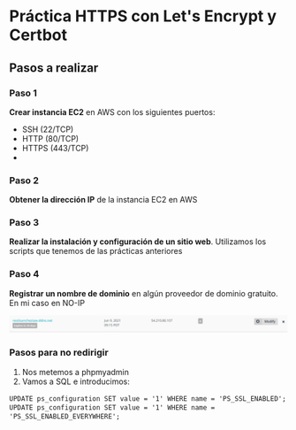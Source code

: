 # Práctica HTTPS con Let's Encrypt y Certbot

## Pasos a realizar

### Paso 1

**Crear instancia EC2** en AWS con los siguientes puertos:
- SSH (22/TCP)
- HTTP (80/TCP)
- HTTPS (443/TCP)
- 
### Paso 2
**Obtener la dirección IP** de la instancia EC2 en AWS

### Paso 3
**Realizar la instalación y configuración de un sitio web**. Utilizamos los scripts que tenemos de las prácticas anteriores

### Paso 4

**Registrar un nombre de dominio** en algún proveedor de dominio gratuito. En mi caso en NO-IP

![IP CON DNS](imgs/ip.png)

### Pasos para no redirigir

1. Nos metemos a phpmyadmin
2. Vamos a SQL e introducimos:

```
UPDATE ps_configuration SET value = '1' WHERE name = 'PS_SSL_ENABLED';
UPDATE ps_configuration SET value = '1' WHERE name = 'PS_SSL_ENABLED_EVERYWHERE';
```

